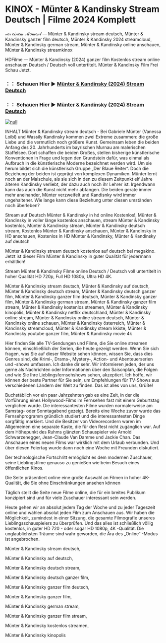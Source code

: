 # KINOX - Münter & Kandinsky Stream Deutsch | Filme 2024 Komplett
𝓋𝑜𝓇 𝑒𝒾𝓃𝑒𝓂 ℳ𝑜𝓂𝑒𝓃𝓉 — Münter & Kandinsky stream deutsch, Münter & Kandinsky ganzer film deutsch, Münter & Kandinsky 2024 streamcloud, Münter & Kandinsky german stream, Münter & Kandinsky online anschauen, Münter & Kandinsky streamkinox

HDFilme — Münter & Kandinsky (2024) ganzer film Kostenlos stream online anschauen Deutsch / Deutsch voll untertitelt. Münter & Kandinsky Film Frei Schau Jetzt.

### ：： Schauen Hier ▶ [Münter & Kandinsky (2024) Stream Deutsch](https://t.co/FXi02QHIe5)

### ：： Schauen Hier ▶ [Münter & Kandinsky (2024) Stream Deutsch](https://t.co/FXi02QHIe5)

[![null](https://static.wixstatic.com/media/855a25_043b5abeb4ae4d35ac003198e7fe56ed~mv2.gif)](https://t.co/FXi02QHIe5)

INHALT Münter & Kandinsky stream deutsch - Bei Gabriele Münter (Vanessa Loibl) und Wassily Kandinsky kommen zwei Extreme zusammen: die große Liebe und die vermutlich noch größere Kunst. Gemeinsam leben die beiden Anfang des 20. Jahrhunderts im bayrischen Murnau am malerischen Staffelsee. Dort schaffen die beiden Großes, stellen bisherige künstlerische Konventionen in Frage und legen den Grundstein dafür, was einmal als Aufbruch in die künstlerische Moderne bezeichnet werden wird. Um sie herum bildet sich die künstlerisch Gruppe „Der Blaue Reiter“. Doch die Beziehung der beiden ist geprägt von komplexen Dynamiken. Münter lernt noch an der Malschule, als sie sich in den zu diesem Zeitpunkt elf Jahre älteren Kandinsky verliebt, der dazu auch noch ihr Lehrer ist. Irgendwann kann das auch die Kunst nicht mehr abfangen. Die beiden gerate immer mehr aneinander, Münter verzweifelt und Kandisnky wird immer ungehaltener. Wie lange kann diese Beziehung unter diesen umständen noch überleben?

Stream auf Deutsch Münter & Kandinsky in hd online Kostenlos!, Münter & Kandinsky in voller länge kostenlos anschauen, stream Münter & Kandinsky kostenlos, Münter & Kandinsky stream, Münter & Kandinsky deutsch stream, Kostenlos Münter & Kandinsky anschauen, Münter & Kandinsky in HD anschauen, Kostenlos in HD Münter & Kandinsky, Münter & Kandinsky auf deutsch

Münter & Kandinsky stream deutsch kostenlos auf deutsch bei megakino. Jetzt ist dieser Film Münter & Kandinsky in guter Qualität für jedermann erhältlich!

Stream Münter & Kandinsky Filme online Deutsch / Deutsch voll untertitelt in hoher Qualität HD 720p, Full HD 1080p, Ultra HD 4K.

Münter & Kandinsky stream deutsch, Münter & Kandinsky auf deutsch, Münter & Kandinsky deutsch stream, Münter & Kandinsky deutsch ganzer film, Münter & Kandinsky ganzer film deutsch, Münter & Kandinsky ganzer film, Münter & Kandinsky german stream, Münter & Kandinsky ganzer film stream, Münter & Kandinsky kostenlos streamen, Münter & Kandinsky kinopolis, Münter & Kandinsky netflix deutschland, Münter & Kandinsky online stream, Münter & Kandinsky online stream deutsch, Münter & Kandinsky online schauen, Münter & Kandinsky österreich, Münter & Kandinsky streamcloud, Münter & Kandinsky stream kkiste, Münter & Kandinsky youtube ganzer film, Münter & Kandinsky movie 4k

Hier finden Sie alle TV-Sendungen und Filme, die Sie online streamen können, einschließlich der Serien, die heute gezeigt werden. Wenn Sie sich fragen, was Sie auf dieser Website sehen können, wissen Sie, dass dies Genres sind, die Krimi-, Drama-, Mystery-, Action- und Abenteuerserien und -shows umfassen. Ich danke dir sehr. Wir informieren jeden, der uns gerne als Nachrichten oder Informationen über den Saisonplan, die Folgen und wie Sie Ihre Lieblingsfernsehshows sehen, akzeptiert. Ich hoffe, wir können der beste Partner für Sie sein, um Empfehlungen für TV-Shows aus verschiedenen Ländern der Welt zu finden. Das ist alles von uns, Grüße!

Buchstäblich vor ein paar Jahrzehnten gab es eine Zeit, in der die Vorführung eines Hollywood-Films im Fernsehen fast mit einem Geburtstag verglichen wurde. Die interessantesten Filme wurden normalerweise am Samstag- oder Sonntagabend gezeigt. Bereits eine Woche zuvor wurde das Fernsehprogramm gründlich studiert und die interessantesten Dinge sorgfältig markiert. Und die Besitzer von Videorecordern waren im Allgemeinen eine separate Kaste, die für den Rest nicht zugänglich war. Auf dem Höhepunkt des Ruhms glänzten Schauspieler wie Arnold Schwarzenegger, Jean-Claude Van Damme und Jackie Chan. Das Anschauen eines neuen Films war wirklich mit dem Urlaub verbunden. Und über diesen Feiertag wurde dann noch eine Woche mit Freunden diskutiert.

Der technologische Fortschritt ermöglicht es dem modernen Zuschauer, seine Lieblingsfilme genauso zu genießen wie beim Besuch eines öffentlichen Kinos.

Die Seite präsentiert online eine große Auswahl an Filmen in hoher 4K-Qualität, die Sie ohne Einschränkungen ansehen können

Täglich stellt die Seite neue Filme online, die für ein breites Publikum konzipiert sind und für viele Zuschauer interessant sein werden.

Heute gehen wir an absolut jedem Tag der Woche und zu jeder Tageszeit online und wählen absolut jeden Film zum Anschauen aus. Wir haben die Möglichkeit, zumindest in einer Sitzung, die gesamte Filmografie unseres Lieblingsschauspielers zu überprüfen. Und das alles ist schließlich völlig kostenlos, in guter HD 720 - oder sogar HD 1080p, 4K -Qualität. Die unglaublichsten Träume sind wahr geworden, die Ära des „Online“ -Modus ist angebrochen.

Münter & Kandinsky stream deutsch,

Münter & Kandinsky auf deutsch,

Münter & Kandinsky deutsch stream,

Münter & Kandinsky deutsch ganzer film,

Münter & Kandinsky ganzer film deutsch,

Münter & Kandinsky ganzer film,

Münter & Kandinsky german stream,

Münter & Kandinsky ganzer film stream,

Münter & Kandinsky kostenlos streamen,

Münter & Kandinsky kinopolis
